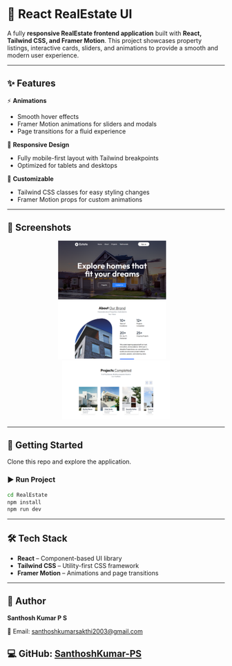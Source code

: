 # 🏡 React RealEstate UI

A fully **responsive RealEstate frontend application** built with **React, Tailwind CSS, and Framer Motion**.
This project showcases property listings, interactive cards, sliders, and animations to provide a smooth and modern user experience.

---

## ✨ Features

⚡ **Animations**

* Smooth hover effects
* Framer Motion animations for sliders and modals
* Page transitions for a fluid experience

📱 **Responsive Design**

* Fully mobile-first layout with Tailwind breakpoints
* Optimized for tablets and desktops

🔧 **Customizable**

* Tailwind CSS classes for easy styling changes
* Framer Motion props for custom animations

---

## 📸 Screenshots

<div align="center">
  <img src="screenshots/screenshot1.png" alt="Home Page" width="250"/> &emsp;
  <img src="screenshots/screenshot2.png" alt="Property Listing" width="250"/> &emsp;
  <img src="screenshots/screenshot3.png" alt="Property Details" width="250"/>
</div>

---

## 🚀 Getting Started

Clone this repo and explore the application.

### ▶️ Run Project

```bash
cd RealEstate
npm install
npm run dev
```

---

## 🛠️ Tech Stack

* **React** – Component-based UI library
* **Tailwind CSS** – Utility-first CSS framework
* **Framer Motion** – Animations and page transitions

---

## 🙋 Author

**Santhosh Kumar P S**

📧 Email: [santhoshkumarsakthi2003@gmail.com](mailto:santhoshkumarsakthi2003@gmail.com)

💻 GitHub: [SanthoshKumar-PS](https://github.com/SanthoshKumar-PS)
------------------------------------------------------------------
